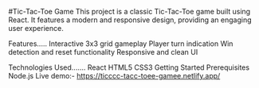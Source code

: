 #Tic-Tac-Toe Game
This project is a classic Tic-Tac-Toe game built using React. It features a modern and responsive design, providing an engaging user experience.

Features.....
Interactive 3x3 grid gameplay
Player turn indication
Win detection and reset functionality
Responsive and clean UI

Technologies Used.......
React
HTML5
CSS3
Getting Started
Prerequisites
Node.js
Live demo:- https://ticccc-tacc-toee-gamee.netlify.app/

